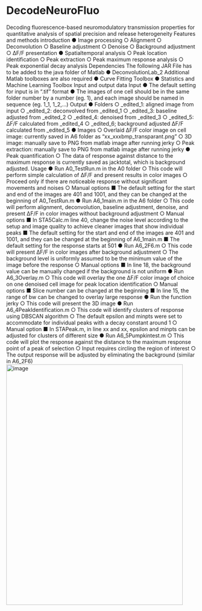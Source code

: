 # DecodeNeuroFluo
Decoding fluorescence-based neuromodulatory transmission properties for quantitative analysis of spatial precision and release heterogeneity
Features and methods introduction
●	Image processing
○	Alignment
○	Deconvolution
○	Baseline adjustment
○	Denoise
○	Background adjustment
○	ΔF/F presentation
●	Spatialtemporal analysis
○	Peak location identification
○	Peak extraction
○	Peak maximum response analysis
○	Peak exponential decay analysis
Dependencies
The following JAR File has to be added to the java folder of Matlab 
●	DeconvolutionLab_2 
Additional Matlab toolboxes are also required
●	Curve Fitting Toolbox
●	Statistics and Machine Learning Toolbox
Input and output data
Input 
●	The default setting for input is in “.tif” format
●	The images of one cell should be in the same folder number by a number (eg. 1), and each image should be named in sequence (eg. 1_1, 1_2,...)
Output
●	Folders
○	_edited_1: aligned image from input
○	_edited_2: deconvolved from _edited_1
○	_edited_3: baseline adjusted from _edited_2
○	_edited_4: denoised from _edited_3
○	_edited_5:  ΔF/F calculated from _edited_4
○	_edited_6;  background adjusted ΔF/F calculated from _edited_5 
●	Images
○	Overlaid ΔF/F color image on cell image:  currently saved in A6 folder as “xx_xxxbmp_transparant.png”
○	3D image: manually save to PNG from matlab image after running jerky
○	Peak extraction: manually save to PNG from matlab image after running jerky
●	Peak quantification
○	The data of response against distance to the maximum response is currently saved as jacktotal, which is background adjusted. 
Usage
●	Run A0_TestRun.m in the A0 folder
○	This code will perform simple calculation of ΔF/F and present results in color images
○	Proceed only  if there are noticeable response without significant movements and noises
○	Manual options
■	The default setting for the start and end of the images are 401 and 1001, and they can be changed at the beginning of A0_TestRun.m
●	Run A6_1main.m in the A6 folder
○	This code will perform alignment, deconvolution, baseline adjustment, denoise, and present ΔF/F in color images without background adjustment
○	Manual options
■	In STA5Calc.m line 40, change the noise level according to the setup and image quality to achieve cleaner images that show individual peaks
■	The default setting for the start and end of the images are 401 and 1001, and they can be changed at the beginning of A6_1main.m
■	The default setting for the response starts at 501
●	Run A6_2F6.m
○	This code will present ΔF/F in color images after background adjustment
○	The background level is uniformly assumed to be the minimum value of the image before the response
○	Manual options
■	In line 18, the background value can be manually changed if the background is not uniform
●	Run A6_3Overlay.m
○	This code will overlay the one ΔF/F color image of choice on one denoised cell image for peak location identification
○	Manual options
■	Slice number can be changed at the beginning
■	In line 15, the range of bw can be changed to overlay large response 
●	Run the function jerky
○	This code will present the 3D image
●	Run A6_4PeakIdentification.m
○	This code will identify clusters of response using DBSCAN algorithm 
○	The default epsilon and minpts were set to accommodate for individual peaks with a decay constant around 1
○	Manual option
■	In STAPeak.m, in line xx and xx, epsilon and minpts can be adjusted for clusters of different size
●	Run A6_5Pumpkintest.m
○	This code will plot the response against the distance to the maximum response point of a peak of selection
○	Input requires circling the region of interest
○	The output response will be adjusted by eliminating the background (similar in A6_2F6)
<img width="468" height="637" alt="image" src="https://github.com/user-attachments/assets/4868e643-048f-472a-862d-671b8c44d17e" />
